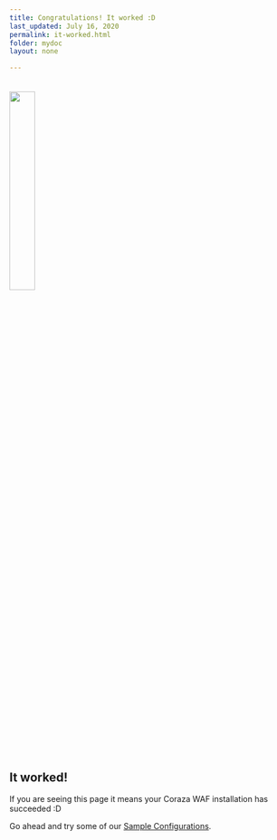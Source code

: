 ```yaml
---
title: Congratulations! It worked :D
last_updated: July 16, 2020
permalink: it-worked.html
folder: mydoc
layout: none

---
```


<html>
<head>
<meta charset="utf-8">
<meta http-equiv="X-UA-Compatible" content="IE=edge">
<meta name="viewport" content="width=device-width, initial-scale=1">
<meta name="robots" content="noindex">
<title>It worked!</title>
<link rel="stylesheet" type="text/css" href="https://maxcdn.bootstrapcdn.com/font-awesome/4.7.0/css/font-awesome.min.css">
<link rel="stylesheet" href="https://maxcdn.bootstrapcdn.com/bootstrap/3.3.7/css/bootstrap.min.css" integrity="sha384-BVYiiSIFeK1dGmJRAkycuHAHRg32OmUcww7on3RYdg4Va+PmSTsz/K68vbdEjh4u" crossorigin="anonymous">
</head>
<body>
	<div class="container text-center">
		<img src="https://jptosso.github.io/coraza-waf/images/company_logo.png" style="width:30%;height:auto;margin:20px 0 0px 0;">
		<h2>It worked!</h2>
		<p>If you are seeing this page it means your Coraza WAF installation has succeeded :D</p>
		<p>Go ahead and try some of our <a href="#">Sample Configurations</a>.</p>
	</div>
</body>
</html>